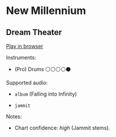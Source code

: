 # New Millennium

## Dream Theater


[Play in browser](http://pages.cs.wisc.edu/~tolly/customs/?title=new-millennium&artist=dream-theater)

Instruments:

  * (Pro) Drums ⚪️⚪️⚪️⚪️⚫️

Supported audio:

  * `album` (Falling into Infinity)

  * `jammit`

Notes:

  * Chart confidence: *high* (Jammit stems).

